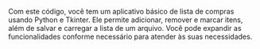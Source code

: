Com este código, você tem um aplicativo básico de lista de compras usando Python e Tkinter. 
Ele permite adicionar, remover e marcar itens, além de salvar e carregar a lista de um arquivo.
Você pode expandir as funcionalidades conforme necessário para atender às suas necessidades.
